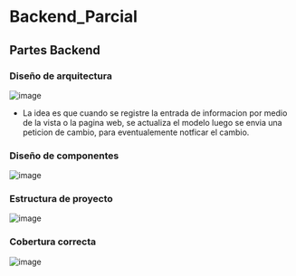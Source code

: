 # Backend_Parcial

## Partes Backend
### Diseño de arquitectura
![image](https://github.com/user-attachments/assets/3be2c5f0-36de-4f2e-abc9-3f35f759d473)
- La idea es que cuando se registre la entrada de informacion por medio de la vista o la pagina web, se actualiza el modelo
luego se envia una peticion de cambio, para eventualemente notficar el cambio.

### Diseño de componentes
![image](https://github.com/user-attachments/assets/effc6120-83a8-46a8-9ed9-2bf48673f33c)

### Estructura de proyecto
![image](https://github.com/user-attachments/assets/68be0d3e-f1c6-4871-9141-b01d75a226f6)

### Cobertura correcta
![image](https://github.com/user-attachments/assets/46513b9b-9f48-43eb-90bf-56f03ed3ef73)

